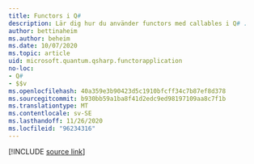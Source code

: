 ```yaml
---
title: Functors i Q#
description: Lär dig hur du använder functors med callables i Q# .
author: bettinaheim
ms.author: beheim
ms.date: 10/07/2020
ms.topic: article
uid: microsoft.quantum.qsharp.functorapplication
no-loc:
- Q#
- $$v
ms.openlocfilehash: 40a359e3b90423d5c1910bfcff34c7b87ef8d378
ms.sourcegitcommit: b930bb59a1ba8f41d2edc9ed98197109aa8c7f1b
ms.translationtype: MT
ms.contentlocale: sv-SE
ms.lasthandoff: 11/26/2020
ms.locfileid: "96234316"
---
```

<!---
# Functors in Q#
-->

[!INCLUDE [source link](~/includes/qsharp-language/Specifications/Language/3_Expressions/FunctorApplication.md)]

